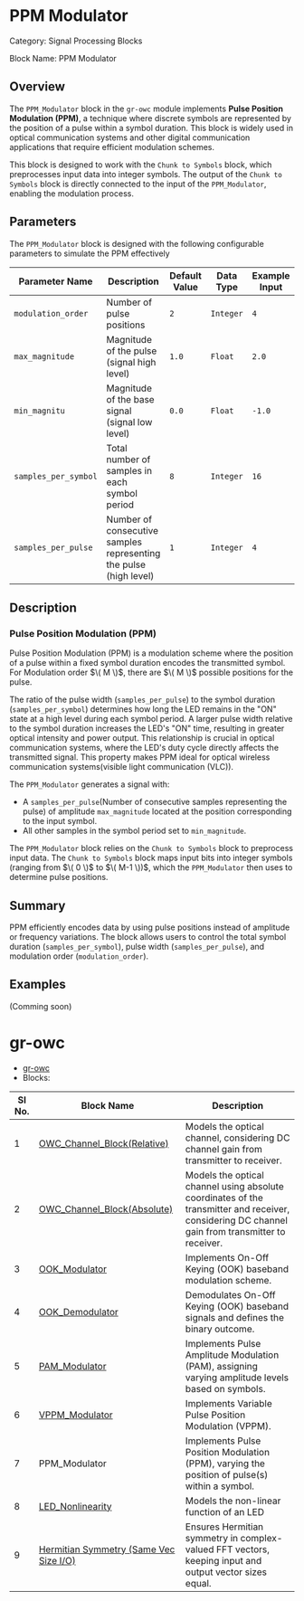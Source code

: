 # PPM Modulator
Category: Signal Processing Blocks

Block Name: PPM Modulator

## Overview
The `PPM_Modulator` block in the `gr-owc` module implements **Pulse Position Modulation (PPM)**, a technique where discrete symbols are represented by the position of a pulse within a symbol duration. This block is widely used in optical communication systems and other digital communication applications that require efficient modulation schemes.

This block is designed to work with the `Chunk to Symbols` block, which preprocesses input data into integer symbols. The output of the `Chunk to Symbols` block is directly connected to the input of the `PPM_Modulator`, enabling the modulation process.

## Parameters

The `PPM_Modulator` block is designed with the following configurable parameters to simulate the PPM effectively

| Parameter Name        | Description                                                                 | Default Value | Data Type   | Example Input | Condition                                     |
|------------------------|-----------------------------------------------------------------------------|---------------|-------------|----------------|-----------------------------------------------|
| `modulation_order`     | Number of pulse positions                                                   | `2`           | `Integer`   | `4`            | —                                             |
| `max_magnitude`              | Magnitude of the pulse (signal high level)                                  | `1.0`         | `Float`     | `2.0`          | `max_mag > min_mag`                           |
| `min_magnitu`              | Magnitude of the base signal (signal low level)                             | `0.0`         | `Float`     | `-1.0`         | —                                             |
| `samples_per_symbol`   | Total number of samples in each symbol period                               | `8`           | `Integer`   | `16`           | `> 0`                                         |
| `samples_per_pulse`    | Number of consecutive samples representing the pulse (high level)           | `1`           | `Integer`   | `4`            | `> 0 and < samples_per_symbol`               |

## Description

### Pulse Position Modulation (PPM)
Pulse Position Modulation (PPM) is a modulation scheme where the position of a pulse within a fixed symbol duration encodes the transmitted symbol. For Modulation order $\( M \)$, there are $\( M \)$ possible positions for the pulse.

The ratio of the pulse width (`samples_per_pulse`) to the symbol duration (`samples_per_symbol`) determines how long the LED remains in the "ON" state at a high level during each symbol period. A larger pulse width relative to the symbol duration increases the LED's "ON" time, resulting in greater optical intensity and power output. This relationship is crucial in optical communication systems, where the LED's duty cycle directly affects the transmitted signal. This property makes PPM ideal for optical wireless communication systems(visible light communication (VLC)).

The `PPM_Modulator` generates a signal with:
- A `samples_per_pulse`(Number of consecutive samples representing the pulse) of amplitude `max_magnitude` located at the position corresponding to the input symbol.
- All other samples in the symbol period set to `min_magnitude`.

The `PPM_Modulator` block relies on the `Chunk to Symbols` block to preprocess input data. The `Chunk to Symbols` block maps input bits into integer symbols (ranging from $\( 0 \)$ to $\( M-1 \))$, which the `PPM_Modulator` then uses to determine pulse positions.

## Summary

PPM efficiently encodes data by using pulse positions instead of amplitude or frequency variations. The block allows users to control the total symbol duration (`samples_per_symbol`), pulse width (`samples_per_pulse`), and modulation order (`modulation_order`).

## Examples
(Comming soon)

# gr-owc
* [gr-owc](https://github.com/UCaNLabUMB/gr-owc/tree/main)
*  Blocks:
  
| Sl No. | Block Name                    | Description                                                                                               |
|--------|--------------------------------|-----------------------------------------------------------------------------------------------------------|
| 1      | [OWC_Channel_Block(Relative)](https://github.com/UCaNLabUMB/gr-owc/blob/main/docs/gr-owc%20Documentation/Blocks/OWC_Channel_Model(Relative).md)    | Models the optical channel, considering DC channel gain from transmitter to receiver.                     |
| 2      | [OWC_Channel_Block(Absolute)](https://github.com/UCaNLabUMB/gr-owc/blob/main/docs/gr-owc%20Documentation/Blocks/OWC_Channel_Block(Absolute).md)    | Models the optical channel using absolute coordinates of the transmitter and receiver, considering DC channel gain from transmitter to receiver. |
| 3      | [OOK_Modulator](https://github.com/UCaNLabUMB/gr-owc/blob/main/docs/gr-owc%20Documentation/Blocks/OOK_Modulator.md)                  | Implements On-Off Keying (OOK) baseband modulation scheme.                                                |
| 4      | [OOK_Demodulator](https://github.com/UCaNLabUMB/gr-owc/blob/main/docs/gr-owc%20Documentation/Blocks/OOK_Demodulator.md)                | Demodulates On-Off Keying (OOK) baseband signals and defines the binary outcome.                          |
| 5      | [PAM_Modulator](https://github.com/UCaNLabUMB/gr-owc/blob/main/docs/gr-owc%20Documentation/Blocks/PAM_Modulator.md)                | Implements Pulse Amplitude Modulation (PAM), assigning varying amplitude levels based on symbols.           |
| 6      | [VPPM_Modulator](https://github.com/UCaNLabUMB/gr-owc/blob/main/docs/gr-owc%20Documentation/Blocks/VPPM_Modulator.md)                | Implements Variable Pulse Position Modulation (VPPM).                          |
| 7      | PPM_Modulator             | Implements Pulse Position Modulation (PPM), varying the position of pulse(s) within a symbol.                          |
| 8      | [LED_Nonlinearity](https://github.com/UCaNLabUMB/gr-owc/blob/main/docs/gr-owc%20Documentation/Blocks/LED_Nonlinearity.md)            | Models the non-linear function of an LED  |
| 9      | [Hermitian Symmetry (Same Vec Size I/O)](https://github.com/UCaNLabUMB/gr-owc/blob/main/docs/gr-owc%20Documentation/Blocks/Hermitian_Symmetry_i_o_same_vec_size.md) | Ensures Hermitian symmetry in complex-valued FFT vectors, keeping input and output vector sizes equal.    |
